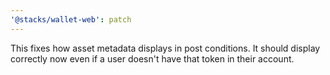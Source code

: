 ```yaml
---
'@stacks/wallet-web': patch
---
```


This fixes how asset metadata displays in post conditions. It should display correctly now even if a user doesn't have that token in their account.
